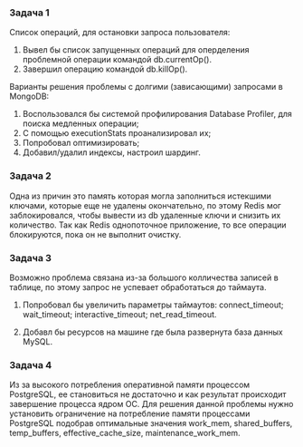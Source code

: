 ### Задача 1

Список операций, для остановки запроса пользователя:

1. Вывел бы список запущенных операций для оперделения проблемной операции командой db.currentOp().
2. Завершил операцию командой db.killOp(<opId>).

Варианты решения проблемы с долгими (зависающими) запросами в MongoDB:

1. Воспользовался бы системой профилирования Database Profiler, для поиска медленных операции;
2. С помощью executionStats проанализировал их;
3. Попробовал оптимизировать;
4. Добавил/удалил индексы, настроил шардинг.

### Задача 2

Одна из причин это память которая могла заполниться истекшими ключами, которые еще не удалены окончательно, по этому Redis мог заблокировался, чтобы вывести из db удаленные ключи и снизить их количество.
Так как Redis однопоточное приложение, то все операции блокируются, пока он не выполнит очистку.

### Задача 3

Возможно проблема связана из-за большого колличества записей в таблице, по этому запрос не успевает обработаться до таймаута.

1. Попробовал бы увеличить параметры таймаутов:
connect_timeout;
wait_timeout;
interactive_timeout;
net_read_timeout.

2. Добавл бы ресурсов на машине где была развернута база данных MySQL.

### Задача 4

Из за высокого потребления оперативной памяти процессом PostgreSQL, ее становиться не достаточно и как результат происходит завершение процесса ядром ОС.
Для решения данной проблемы нужно установить ограничение на потребление памяти процессами PostgreSQL подобрав оптимальные значения work_mem, shared_buffers, temp_buffers, effective_cache_size, maintenance_work_mem.

